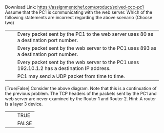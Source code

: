 Download Link: https://assignmentchef.com/product/solved-ccc-pc1
<br>
Assume that the PC1 is communicating with the web server. Which of the following statements are incorrect regarding the above scenario (Choose two)

<table width="665">

 <tbody>

  <tr>

   <td></td>

   <td></td>

   <td>Every packet sent by the PC1 to the web server uses 80 as a destination port number.</td>

  </tr>

  <tr>

   <td></td>

   <td></td>

   <td>Every packet sent by the web server to the PC1 uses 893 as a destination port number.</td>

  </tr>

  <tr>

   <td></td>

   <td></td>

   <td>Every packet sent by the web server to the PC1 uses 192.10.1.2 has a destination IP address.</td>

  </tr>

  <tr>

   <td></td>

   <td></td>

   <td>PC1 may send a UDP packet from time to time.</td>

  </tr>

 </tbody>

</table>

[True/False] Consider the above diagram. Note that this is a continuation of the previous problem. The TCP headers of the packets sent by the PC1 and web server are never examined by the Router 1 and Router 2. Hint: A router is a layer 3 device.

<table width="665">

 <tbody>

  <tr>

   <td></td>

   <td></td>

   <td>TRUE</td>

  </tr>

  <tr>

   <td></td>

   <td></td>

   <td>FALSE</td>

  </tr>

 </tbody>

</table>



